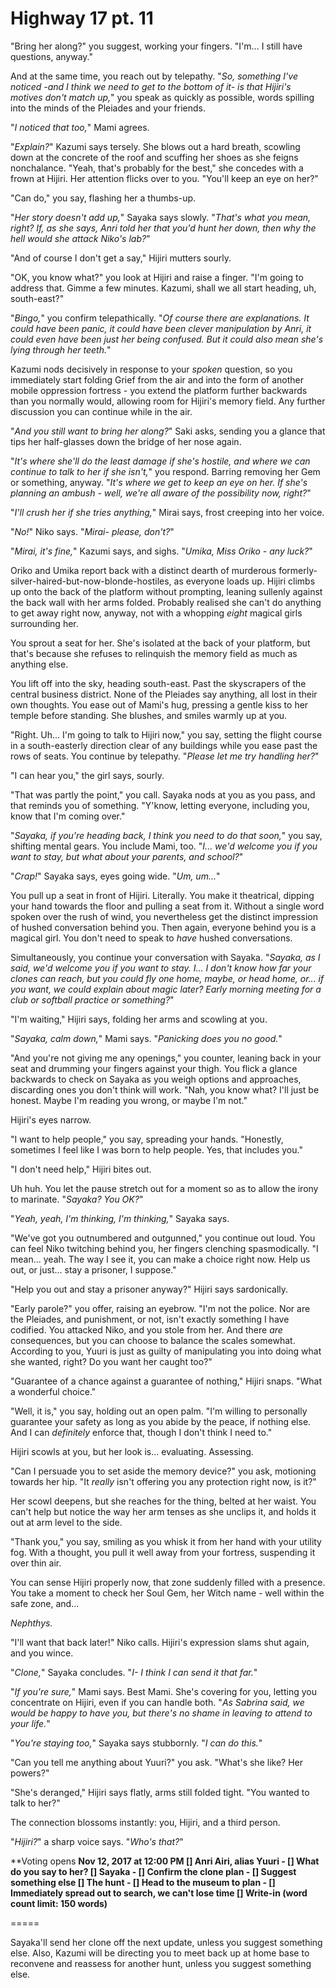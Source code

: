 # Highway 17 pt. 11

"Bring her along?" you suggest, working your fingers. "I'm... I still have questions, anyway."

And at the same time, you reach out by telepathy. "*So, something I've noticed -and I think we need to get to the bottom of it- is that Hijiri's motives don't match up,*" you speak as quickly as possible, words spilling into the minds of the Pleiades and your friends.

"*I noticed that too,*" Mami agrees.

"*Explain?*" Kazumi says tersely. She blows out a hard breath, scowling down at the concrete of the roof and scuffing her shoes as she feigns nonchalance. "Yeah, that's probably for the best," she concedes with a frown at Hijiri. Her attention flicks over to you. "You'll keep an eye on her?"

"Can do," you say, flashing her a thumbs-up.

"*Her story doesn't add up,*" Sayaka says slowly. "*That's what you mean, right? If, as she says, Anri told her that you'd hunt her down, then why the hell would she attack Niko's lab?*"

"And of course I don't get a say," Hijiri mutters sourly.

"OK, you know what?" you look at Hijiri and raise a finger. "I'm going to address that. Gimme a few minutes. Kazumi, shall we all start heading, uh, south-east?"

"*Bingo,*" you confirm telepathically. "*Of course there are explanations. It could have been panic, it could have been clever manipulation by Anri, it could even have been just her being confused. But it could also mean she's lying through her teeth.*"

Kazumi nods decisively in response to your *spoken* question, so you immediately start folding Grief from the air and into the form of another mobile oppression fortress - you extend the platform further backwards than you normally would, allowing room for Hijiri's memory field. Any further discussion you can continue while in the air.

"*And you still want to bring her along?*" Saki asks, sending you a glance that tips her half-glasses down the bridge of her nose again.

"*It's where she'll do the least damage if she's hostile, and where we can continue to talk to her if she isn't,*" you respond. Barring removing her Gem or something, anyway. "*It's where we get to keep an eye on her. If she's planning an ambush - well, we're all aware of the possibility now, right?*"

"*I'll crush her if she tries anything,*" Mirai says, frost creeping into her voice.

"*No!*" Niko says. "*Mirai- please, don't?*"

"*Mirai, it's fine,*" Kazumi says, and sighs. "*Umika, Miss Oriko - any luck?*"

Oriko and Umika report back with a distinct dearth of murderous formerly-silver-haired-but-now-blonde-hostiles, as everyone loads up. Hijiri climbs up onto the back of the platform without prompting, leaning sullenly against the back wall with her arms folded. Probably realised she can't do anything to get away right now, anyway, not with a whopping *eight* magical girls surrounding her.

You sprout a seat for her. She's isolated at the back of your platform, but that's because she refuses to relinquish the memory field as much as anything else.

You lift off into the sky, heading south-east. Past the skyscrapers of the central business district. None of the Pleiades say anything, all lost in their own thoughts. You ease out of Mami's hug, pressing a gentle kiss to her temple before standing. She blushes, and smiles warmly up at you.

"Right. Uh... I'm going to talk to Hijiri now," you say, setting the flight course in a south-easterly direction clear of any buildings while you ease past the rows of seats. You continue by telepathy. "*Please let me try handling her?*"

"I can hear you," the girl says, sourly.

"That was partly the point," you call. Sayaka nods at you as you pass, and that reminds you of something. "Y'know, letting everyone, including you, know that I'm coming over."

"*Sayaka, if you're heading back, I think you need to do that soon,*" you say, shifting mental gears. You include Mami, too. "*I... we'd welcome you if you want to stay, but what about your parents, and school?*"

"*Crap!*" Sayaka says, eyes going wide. "*Um, um...*"

You pull up a seat in front of Hijiri. Literally. You make it theatrical, dipping your hand towards the floor and pulling a seat from it. Without a single word spoken over the rush of wind, you nevertheless get the distinct impression of hushed conversation behind you. Then again, everyone behind you is a magical girl. You don't need to speak to *have* hushed conversations.

Simultaneously, you continue your conversation with Sayaka. "*Sayaka, as I said, we'd welcome you if you want to stay. I... I don't know how far your clones can reach, but you could fly one home, maybe, or head home, or... if you want, we could explain about magic later? Early morning meeting for a club or softball practice or something?*"

"I'm waiting," Hijiri says, folding her arms and scowling at you.

"*Sayaka, calm down,*" Mami says. "*Panicking does you no good.*"

"And you're not giving me any openings," you counter, leaning back in your seat and drumming your fingers against your thigh. You flick a glance backwards to check on Sayaka as you weigh options and approaches, discarding ones you don't think will work. "Nah, you know what? I'll just be honest. Maybe I'm reading you wrong, or maybe I'm not."

Hijiri's eyes narrow.

"I want to help people," you say, spreading your hands. "Honestly, sometimes I feel like I was born to help people. Yes, that includes you."

"I don't need help," Hijiri bites out.

Uh huh. You let the pause stretch out for a moment so as to allow the irony to marinate. "*Sayaka? You OK?*"

"*Yeah, yeah, I'm thinking, I'm thinking,*" Sayaka says.

"We've got you outnumbered and outgunned," you continue out loud. You can feel Niko twitching behind you, her fingers clenching spasmodically. "I mean... yeah. The way I see it, you can make a choice right now. Help us out, or just... stay a prisoner, I suppose."

"Help you out and stay a prisoner anyway?" Hijiri says sardonically.

"Early parole?" you offer, raising an eyebrow. "I'm not the police. Nor are the Pleiades, and punishment, or not, isn't exactly something I have codified. You attacked Niko, and you stole from her. And there *are* consequences, but you can choose to balance the scales somewhat. According to you, Yuuri is just as guilty of manipulating you into doing what she wanted, right? Do you want her caught too?"

"Guarantee of a chance against a guarantee of nothing," Hijiri snaps. "What a wonderful choice."

"Well, it is," you say, holding out an open palm. "I'm willing to personally guarantee your safety as long as you abide by the peace, if nothing else. And I can *definitely* enforce that, though I don't think I need to."

Hijiri scowls at you, but her look is... evaluating. Assessing.

"Can I persuade you to set aside the memory device?" you ask, motioning towards her hip. "It *really* isn't offering you any protection right now, is it?"

Her scowl deepens, but she reaches for the thing, belted at her waist. You can't help but notice the way her arm tenses as she unclips it, and holds it out at arm level to the side.

"Thank you," you say, smiling as you whisk it from her hand with your utility fog. With a thought, you pull it well away from your fortress, suspending it over thin air.

You can sense Hijiri properly now, that zone suddenly filled with a presence. You take a moment to check her Soul Gem, her Witch name - well within the safe zone, and...

*Nephthys.*

"I'll want that back later!" Niko calls. Hijiri's expression slams shut again, and you wince.

"*Clone,*" Sayaka concludes. "*I- I think I can send it that far.*"

"*If you're sure,*" Mami says. Best Mami. She's covering for you, letting you concentrate on Hijiri, even if you can handle both. "*As Sabrina said, we would be happy to have you, but there's no shame in leaving to attend to your life.*"

"*You're staying too,*" Sayaka says stubbornly. "*I can do this.*"

"Can you tell me anything about Yuuri?" you ask. "What's she like? Her powers?"

"She's deranged," Hijiri says flatly, arms still folded tight. "You wanted to talk to her?"

The connection blossoms instantly: you, Hijiri, and a third person.

"*Hijiri?*" a sharp voice says. "*Who's that?*"

\*\*Voting opens **Nov 12, 2017 at 12:00 PM
\[] Anri Airi, alias Yuuri
\- \[] What do you say to her?
\[] Sayaka
\- \[] Confirm the clone plan
\- \[] Suggest something else
\[] The hunt
\- \[] Head to the museum to plan
\- \[] Immediately spread out to search, we can't lose time
\[] Write-in (word count limit: 150 words)**

\=====​

Sayaka'll send her clone off the next update, unless you suggest something else. Also, Kazumi will be directing you to meet back up at home base to reconvene and reassess for another hunt, unless you suggest something else.
